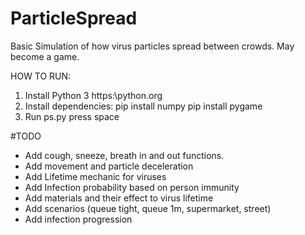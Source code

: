 # ParticleSpread
Basic Simulation of how virus particles spread between crowds. May become a game.

HOW TO RUN:

1. Install Python 3 https:\\python.org
2. Install dependencies:
    pip install numpy
    pip install pygame
3. Run ps.py
    press space

#TODO
- Add cough, sneeze, breath in and out functions.
- Add movement and particle deceleration
- Add Lifetime mechanic for viruses
- Add Infection probability based on person immunity 
- Add materials and their effect to virus lifetime
- Add scenarios (queue tight, queue 1m, supermarket, street)
- Add infection progression

